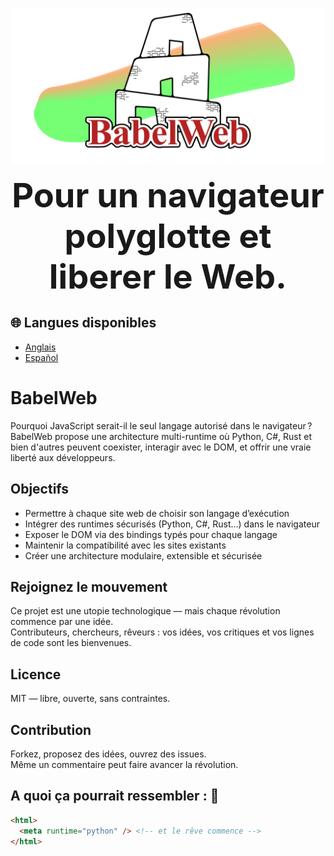 <p align="center">
  <img src="../banner.svg" alt="Logo BabelWeb" width="500" />
  <p align="center">
    <strong style="font-size: 54px">
      Pour un navigateur polyglotte et liberer le Web.
    </strong>
  </p>
</p>

## 🌐 Langues disponibles
- [Anglais](../README.md)
- [Español](README-es.md)

# BabelWeb
Pourquoi JavaScript serait-il le seul langage autorisé dans le navigateur ? BabelWeb propose une architecture multi-runtime où Python, C#, Rust et bien d'autres peuvent coexister, interagir avec le DOM, et offrir une vraie liberté aux développeurs.

## Objectifs

- Permettre à chaque site web de choisir son langage d’exécution
- Intégrer des runtimes sécurisés (Python, C#, Rust…) dans le navigateur
- Exposer le DOM via des bindings typés pour chaque langage
- Maintenir la compatibilité avec les sites existants
- Créer une architecture modulaire, extensible et sécurisée

## Rejoignez le mouvement

Ce projet est une utopie technologique — mais chaque révolution commence par une idée.  
Contributeurs, chercheurs, rêveurs : vos idées, vos critiques et vos lignes de code sont les bienvenues.

## Licence

MIT — libre, ouverte, sans contraintes.

## Contribution

Forkez, proposez des idées, ouvrez des issues.  
Même un commentaire peut faire avancer la révolution.

## A quoi ça pourrait ressembler : :smiling_face_with_three_hearts:
```html
<html>
  <meta runtime="python" /> <!-- et le rêve commence -->
</html>
```
